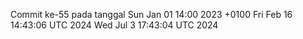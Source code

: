 Commit ke-55 pada tanggal Sun Jan 01 14:00 2023 +0100
Fri Feb 16 14:43:06 UTC 2024
Wed Jul  3 17:43:04 UTC 2024
